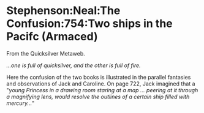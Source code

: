 
# Stephenson:Neal:The Confusion:754:Two ships in the Pacifc (Armaced)

From the Quicksilver Metaweb.

*...one is full of quicksilver, and the other is full of fire.*

Here the confusion of the two books is illustrated in the parallel fantasies and observations of Jack and Caroline. On page 722, Jack imagined that a "*young Princess in a drawing room staring at a map ... peering at it through a magnifying lens, would resolve the outlines of a certain ship filled with mercury...*"
